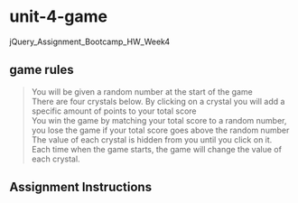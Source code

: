 # unit-4-game
jQuery_Assignment_Bootcamp_HW_Week4

## game rules
>You will be given a random number at the start of the game
<br>There are four crystals below. By clicking on a crystal you will add a specific amount of points to your total score
<br>You win the game by matching your total score to a random number, you lose the game if your total score goes above the random number
<br>The value of each crystal is hidden from you until you click on it.
<br>Each time when the game starts, the game will change the value of each crystal.

## Assignment Instructions
>
